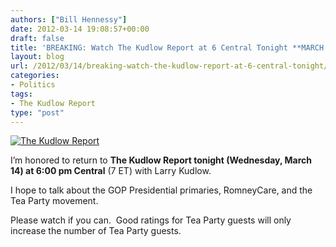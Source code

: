 ```yaml
---
authors: ["Bill Hennessy"]
date: 2012-03-14 19:08:57+00:00
draft: false
title: 'BREAKING: Watch The Kudlow Report at 6 Central Tonight **MARCH 14**'
layout: blog
url: /2012/03/14/breaking-watch-the-kudlow-report-at-6-central-tonight/
categories:
- Politics
tags:
- The Kudlow Report
type: "post"
---
```


[![The Kudlow Report](https://ludicrite.files.wordpress.com/2012/03/kr_header_showpage_v2.jpg)
](https://www.cnbc.com/id/15838446/)

I’m honored to return to **The Kudlow Report tonight (Wednesday, March 14) at 6:00 pm Central** (7 ET) with Larry Kudlow.

I hope to talk about the GOP Presidential primaries, RomneyCare, and the Tea Party movement.

Please watch if you can.  Good ratings for Tea Party guests will only increase the number of Tea Party guests.
